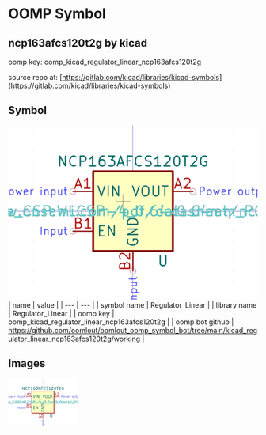 # OOMP Symbol  
## ncp163afcs120t2g  by kicad  
  
oomp key: oomp_kicad_regulator_linear_ncp163afcs120t2g  
  
source repo at: [https://gitlab.com/kicad/libraries/kicad-symbols](https://gitlab.com/kicad/libraries/kicad-symbols)  
## Symbol  
  
[![working.png](working_600.png)](working.png)  
| name | value | 
| --- | --- | 
| symbol name | Regulator_Linear | 
| library name | Regulator_Linear | 
| oomp key | oomp_kicad_regulator_linear_ncp163afcs120t2g | 
| oomp bot github | https://github.com/oomlout/oomlout_oomp_symbol_bot/tree/main/kicad_regulator_linear_ncp163afcs120t2g/working | 
## Images  
  
[![working.png](working_140.png)](working.png)  
